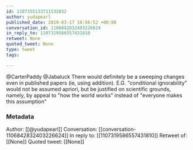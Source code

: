 ```yaml
---
id: 1107355133711532032
author: yudapearl
published_date: 2019-03-17 18:56:52 +00:00
conversation_id: 1106842832403226624
in_reply_to: 1107319586557431810
retweet: None
quoted_tweet: None
type: tweet
tags:

---
```


@CarterPaddy @Jabaluck There would definitely be a sweeping changes even in published papers (ie, using addition). E.G. "conditional ignorability" would not be assumed apriori, but be justified on scientific grounds, namely, by appeal to "how the world works" instead of "everyone makes this assumption"

### Metadata

Author: [[@yudapearl]]
Conversation: [[conversation-1106842832403226624]]
In reply to: [[1107319586557431810]]
Retweet of: [[None]]
Quoted tweet: [[None]]
